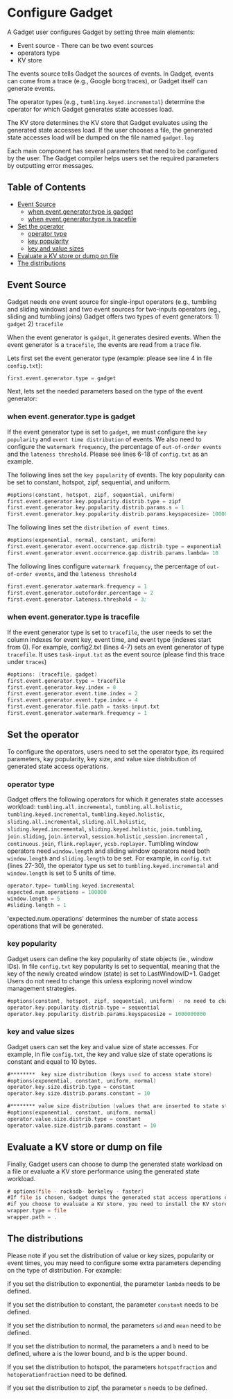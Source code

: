 # Configure Gadget

A Gadget user configures Gadget by setting three main elements:
- Event source - There can be two event sources
- operators type
- KV store

The events source tells Gadget the sources of events. In Gadget, events can come from a trace (e.g., Google borg traces), or Gadget itself can generate events.

The operator types (e.g., `tumbling.keyed.incremental`) determine the operator for which Gadget generates state accesses load.

The KV store determines the KV store that Gadget evaluates using the generated state accesses load. If the user chooses a file, the generated state accesses load will be dumped on the file named `gadget.log`

Each main component has several parameters that need to be configured by the user. The Gadget compiler helps users set the required parameters by outputting error messages.


## Table of Contents
  - [Event Source](#event-source)
    - [when event.generator.type is gadget](#when-eventgeneratortype--is-gadget)
    - [when event.generator.type is tracefile](#when-eventgeneratortype--is-tracefile)
  - [Set the operator](#set-the-operator)
    - [operator type](#operator-type)
    - [key popularity](#key-popularity)
    - [key and value sizes](#key-and-value-sizes)
  - [Evaluate a KV store or dump on file](#evaluate-a-kv-store-or-dump-on-file)
  - [The distributions](#the-distributions)


## Event Source
Gadget needs one event source for single-input operators (e.g., tumbling and sliding windows) and two event sources for two-inputs operators (eg., sliding  and tumbling joins)
Gadget offers two types of event generators: 1) `gadget` 2) `tracefile`

When the event generator is `gadget`, it generates desired events. When the event generator is a  `tracefile`, the events are read from a trace file.

Lets first set the event generator type (example: please see line 4 in file `config.txt`):
```asm
first.event.generator.type = gadget
```
Next, lets set the needed parameters based on the type of the event generator:
### when event.generator.type  is gadget
If the event generator type is set to `gadget`, we must configure the  `key popularity` and `event time distribution` of events. We also need to configure the `watermark frequency`, the percentage of `out-of-order events` and the `lateness threshold`. Please see lines 6-18 of `config.txt` as an example.

The following lines  set the `key popularity` of events. The key popularity can  be set to constant, hotspot, zipf, sequential, and uniform.
```asm
#options(constant, hotspot, zipf, sequential, uniform)
first.event.generator.key.popularity.distrib.type = zipf
first.event.generator.key.popularity.distrib.params.s = 1
first.event.generator.key.popularity.distrib.params.keyspacesize= 10000000
```
The following lines set the `distribution of event times`.

```asm
#options(exponential, normal, constant, uniform)
first.event.generator.event.occurrence.gap.distrib.type = exponential
first.event.generator.event.occurrence.gap.distrib.params.lambda= 10
```

The following lines configure `watermark frequency`, the percentage of `out-of-order events`, and the `lateness threshold`

```asm
first.event.generator.watermark.frequency = 1
first.event.generator.outoforder.percentage = 2
first.event.generator.lateness.threshold = 3;
```

### when event.generator.type  is tracefile

If the event generator type is set to  `tracefile`, the user needs to set the column indexes for event key, event time, and event type (indexes start from 0). For example, config2.txt (lines 4-7) sets an event generator of type `tracefile`. It uses `task-input.txt` as the event source (please find this trace under `traces`)

```asm
#options: (tracefile, gadget)
first.event.generator.type = tracefile
first.event.generator.key.index = 0
first.event.generator.event.time.index = 2
first.event.generator.event.type.index = 4
first.event.generator.file.path = tasks-input.txt
first.event.generator.watermark.frequency = 1
```


## Set the operator
To configure the operators, users need to set the operator type, its required parameters, kay popularity, key size, and value size distribution of generated state access operations.

### operator type
Gadget offers the following operators for which it generates state accesses workload: `tumbling.all.incremental`, `tumbling.all.holistic`, `tumbling.keyed.incremental`,
`tumbling.keyed.holistic`, `sliding.all.incremental`, `sliding.all.holistic`, `sliding.keyed.incremental`,
`sliding.keyed.holistic`, `join.tumbling`,  `join.sliding`, `join.interval`, `session.holistic` ,`session.incremental` ,  `continuous.join`,  `flink.replayer`, `ycsb.replayer`. Tumbling window operators need `window.length` and sliding window operators need both  `window.length` and `sliding.length` to be set.  For example, in `config.txt` (lines 27-30), the operator type us set to   `tumbling.keyed.incremental` and `window.length` is set to 5 units of time.

```asm
operator.type= tumbling.keyed.incremental
expected.num.operations = 100000
window.length = 5
#sliding.length = 1
```
'expected.num.operations' determines the number of state access operations that will be generated.

### key popularity
Gadget users can define the key popularity of state objects (ie., window IDs). In file `config.txt`  key popularity is set to sequential, meaning that the key of  the newly created window (state) is set to LastWindowID+1. Gadget Users do not need to change this unless exploring novel window management strategies.
```asm
#options(constant, hotspot, zipf, sequential, uniform) - no need to change this
operator.key.popularity.distrib.type = sequential
operator.key.popularity.distrib.params.keyspacesize = 1000000000
```
### key and value sizes
Gadget users can set the key and value size of state accesses. For example, in file `config.txt`, the key and value size of state operations is constant and equal to 10 bytes.

```asm
#********  key size distribution (keys used to access state store)
#options(exponential, constant, uniform, normal)
operator.key.size.distrib.type = constant
operator.key.size.distrib.params.constant = 10

#******** value size distribution (values that are inserted to state store)
#options(exponential, constant, uniform, normal)
operator.value.size.distrib.type = constant
operator.value.size.distrib.params.constant = 10

```

## Evaluate a KV store or dump on file

Finally, Gadget users can choose to dump the generated state workload on a file or evaluate a KV store performance using the generated state workload.

```asm
# options(file - rocksdb- berkeley - faster)
#If file is chosen, Gadget dumps the generated stat access operations on the file (wrapper.path/gadget.log)
#if you choose to evaluate a KV store, you need to install the KV store first. 
wrapper.type = file
wrapper.path = .

```

## The distributions
Please note if you set the distribution of value or key sizes, popularity or event times, you may need to configure some extra parameters depending on the type of distribution. For example:

if you set the distribution to exponential, the parameter `lambda` needs to be defined.

If you set the distribution to  constant, the parameter `constant` needs to be defined.

If you set the distribution to  normal, the parameters `sd` and `mean` need to be defined.

If you set the distribution to normal, the parameters `a` and `b` need to be defined, where a is the lower bound, and b is the upper bound.

If you set the distribution to  hotspot, the parameters `hotspotfraction` and `hotoperationfraction` need to be defined.

If you set the distribution to  zipf, the parameter `s` needs to be defined.

